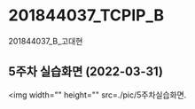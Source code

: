 # 201844037_TCPIP_B

201844037_B_고대현


## 5주차 실습화면 (2022-03-31)

<img width="" height="" src=./pic/5주차실습화면.
